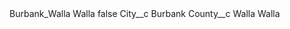 <?xml version="1.0" encoding="UTF-8"?>
<CustomMetadata xmlns="http://soap.sforce.com/2006/04/metadata" xmlns:xsi="http://www.w3.org/2001/XMLSchema-instance" xmlns:xsd="http://www.w3.org/2001/XMLSchema">
    <label>Burbank_Walla Walla</label>
    <protected>false</protected>
    <values>
        <field>City__c</field>
        <value xsi:type="xsd:string">Burbank</value>
    </values>
    <values>
        <field>County__c</field>
        <value xsi:type="xsd:string">Walla Walla</value>
    </values>
</CustomMetadata>
